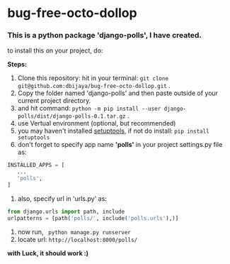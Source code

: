 # bug-free-octo-dollop

### This is a python package 'django-polls', I have created.
to install this on your project, do:

**Steps:**
1. Clone this repository: hit in your terminal: `git clone git@github.com:dbijaya/bug-free-octo-dollop.git` .
1. Copy the folder named 'django-polls' and then paste outside of your current project directory.
1. and hit command: `python -m pip install --user django-polls/dist/django-polls-0.1.tar.gz` .
  1. use Vertual environment (optional, but recommended)
  1. you may haven't installed [setuptools](https://pypi.org/project/setuptools/3.8.1/#:~:text=The%20recommended%20way%20to%20install,in%20your%20Python%20Scripts%20subdirectory.), if not do install: `pip install setuptools`
 1. don't forget to specify app name **'polls'** in your project settings.py file as:
 ```py
 INSTALLED_APPS = [
    ...
    'polls',
]
```
1. also, specify url in 'urls.py' as:
```py
from django.urls import path, include
urlpatterns = [path('polls/', include('polls.urls'),)]
```
1. now run, ` python manage.py runserver`
1. locate url: ` http://localhost:8000/polls/ `

**with Luck, it should work :)**
